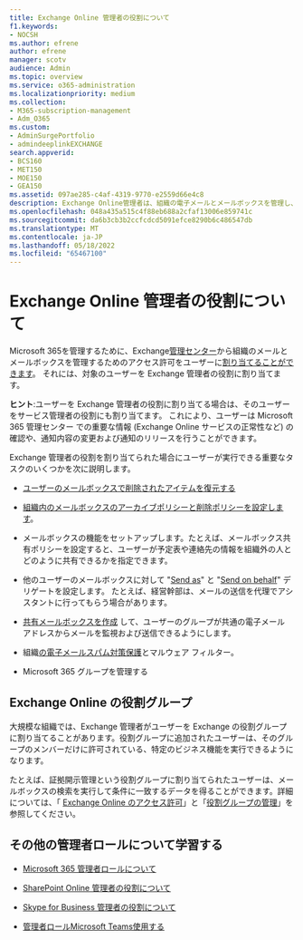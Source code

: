 ```yaml
---
title: Exchange Online 管理者の役割について
f1.keywords:
- NOCSH
ms.author: efrene
author: efrene
manager: scotv
audience: Admin
ms.topic: overview
ms.service: o365-administration
ms.localizationpriority: medium
ms.collection:
- M365-subscription-management
- Adm_O365
ms.custom:
- AdminSurgePortfolio
- admindeeplinkEXCHANGE
search.appverid:
- BCS160
- MET150
- MOE150
- GEA150
ms.assetid: 097ae285-c4af-4319-9770-e2559d66e4c8
description: Exchange Online管理者は、組織の電子メールとメールボックスを管理し、たとえば、ユーザーのメールボックス内の削除済みアイテムを回復します。
ms.openlocfilehash: 048a435a515c4f88eb688a2cfaf13006e859741c
ms.sourcegitcommit: da6b3cb3b2ccfcdcd5091efce8290b6c486547db
ms.translationtype: MT
ms.contentlocale: ja-JP
ms.lasthandoff: 05/18/2022
ms.locfileid: "65467100"
---
```

# <a name="about-the-exchange-online-admin-role"></a>Exchange Online 管理者の役割について

Microsoft 365を管理するために、Exchange<a href="https://go.microsoft.com/fwlink/p/?linkid=2059104" target="_blank">管理センター</a>から組織のメールとメールボックスを管理するためのアクセス許可をユーザーに[割り当てることができます](assign-admin-roles.md)。 それには、対象のユーザーを Exchange 管理者の役割に割り当てます。
  
 **ヒント**:ユーザーを Exchange 管理者の役割に割り当てる場合は、そのユーザーをサービス管理者の役割にも割り当てます。 これにより、ユーザーは Microsoft 365 管理センター での重要な情報 (Exchange Online サービスの正常性など) の確認や、通知内容の変更および通知のリリースを行うことができます。

Exchange 管理者の役割を割り当てられた場合にユーザーが実行できる重要なタスクのいくつかを次に説明します。
  
- [ユーザーのメールボックスで削除されたアイテムを復元する](/Exchange/recipients-in-exchange-online/manage-user-mailboxes/recover-deleted-messages)

- [組織内のメールボックスのアーカイブポリシーと削除ポリシーを設定します](../../compliance/set-up-an-archive-and-deletion-policy-for-mailboxes.md)。

- メールボックスの機能をセットアップします。たとえば、メールボックス共有ポリシーを設定すると、ユーザーが予定表や連絡先の情報を組織外の人とどのように共有できるかを指定できます。

- 他のユーザーのメールボックスに対して "[Send as](give-mailbox-permissions-to-another-user.md#send-email-from-another-users-mailbox)" と "[Send on behalf](give-mailbox-permissions-to-another-user.md#send-email-on-behalf-of-another-user)" デリゲートを設定します。 たとえば、経営幹部は、メールの送信を代理でアシスタントに行ってもらう場合があります。

- [共有メールボックスを作成](../email/create-a-shared-mailbox.md) して、ユーザーのグループが共通の電子メール アドレスからメールを監視および送信できるようにします。

- 組織[の電子メールスパム対策保護](../../security/office-365-security/anti-spam-protection.md)とマルウェア フィルター。

- Microsoft 365 グループを管理する

## <a name="exchange-online-role-groups"></a>Exchange Online の役割グループ

大規模な組織では、Exchange 管理者がユーザーを Exchange の役割グループに割り当てることがあります。役割グループに追加されたユーザーは、そのグループのメンバーだけに許可されている、特定のビジネス機能を実行できるようになります。
  
 たとえば、証拠開示管理という役割グループに割り当てられたユーザーは、メールボックスの検索を実行して条件に一致するデータを得ることができます。詳細については、「 [Exchange Online のアクセス許可](/exchange/permissions-exo/permissions-exo)」と「[役割グループの管理](/exchange/manage-role-groups-exchange-2013-help)」を参照してください。
  
## <a name="learn-about-other-admin-roles"></a>その他の管理者ロールについて学習する

- [Microsoft 365 管理者ロールについて](about-admin-roles.md)

- [SharePoint Online 管理者の役割について](/sharepoint/sharepoint-admin-role)

- [Skype for Business 管理者の役割について](/skypeforbusiness/skype-for-business-online)

- [管理者ロールMicrosoft Teams使用する](/MicrosoftTeams/using-admin-roles)